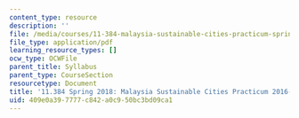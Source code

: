 ```yaml
---
content_type: resource
description: ''
file: /media/courses/11-384-malaysia-sustainable-cities-practicum-spring-2018/409e0a397777c842a0c950bc3bd09ca1_MIT11_384S18_Syllabus.pdf
file_type: application/pdf
learning_resource_types: []
ocw_type: OCWFile
parent_title: Syllabus
parent_type: CourseSection
resourcetype: Document
title: '11.384 Spring 2018: Malaysia Sustainable Cities Practicum 2016-2017 Syllabus'
uid: 409e0a39-7777-c842-a0c9-50bc3bd09ca1
---
```

